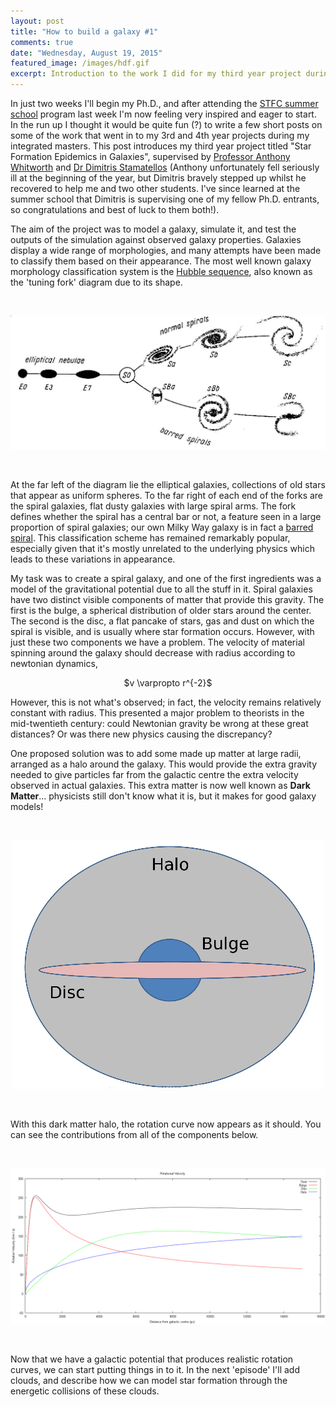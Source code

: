 ```yaml
---
layout: post
title: "How to build a galaxy #1"
comments: true
date: "Wednesday, August 19, 2015"
featured_image: /images/hdf.gif
excerpt: Introduction to the work I did for my third year project during my Astrophysics integrated masters, modelling a spiral galaxy
---
```


In just two weeks I'll begin my Ph.D., and after attending the [STFC summer school](http://sites.cardiff.ac.uk/astronomy-summer-school/) program last week I'm now feeling very inspired and eager to start. In the run up I thought it would be quite fun (?) to write a few short posts on some of the work that went in to my 3rd and 4th year projects during my integrated masters. This post introduces my third year project titled "Star Formation Epidemics in Galaxies", supervised by [Professor Anthony Whitworth](http://www.astro.cardiff.ac.uk/contactsandpeople/?page=full&id=417) and [Dr Dimitris Stamatellos](http://www.uclan.ac.uk/staff_profiles/dimitris_stamatellos.php) (Anthony unfortunately fell seriously ill at the beginning of the year, but Dimitris bravely stepped up whilst he recovered to help me and two other students. I've since learned at the summer school that Dimitris is supervising one of my fellow Ph.D. entrants, so congratulations and best of luck to them both!). 

The aim of the project was to model a galaxy, simulate it, and test the outputs of the simulation against observed galaxy properties. Galaxies display a wide range of morphologies, and many attempts have been made to classify them based on their appearance. The most well known galaxy morphology classification system is the [Hubble sequence](https://en.wikipedia.org/wiki/Hubble_sequence), also known as the 'tuning fork' diagram due to its shape.

<br><center>
![tuning fork](/images/tuning-fork.jpeg)
</center><br>

At the far left of the diagram lie the elliptical galaxies, collections of old stars that appear as uniform spheres. To the far right of each end of the forks are the spiral galaxies, flat dusty galaxies with large spiral arms. The fork defines whether the spiral has a central bar or not, a feature seen in a large proportion of spiral galaxies; our own Milky Way galaxy is in fact a [barred spiral](http://apod.nasa.gov/apod/ap050825.html). This classification scheme has remained remarkably popular, especially given that it's mostly unrelated to the underlying physics which leads to these variations in appearance.

My task was to create a spiral galaxy, and one of the first ingredients was a model of the gravitational potential due to all the stuff in it. Spiral galaxies have two distinct visible components of matter that provide this gravity. The first is the bulge, a spherical distribution of older stars around the center. The second is the disc, a flat pancake of stars, gas and dust  on which the spiral is visible, and is usually where star formation occurs. However, with just these two components we have a problem. The velocity of material spinning around the galaxy should decrease with radius according to newtonian dynamics,

<center>
$v \varpropto r^{-2}$
</center>

However, this is not what's observed; in fact, the velocity remains relatively constant with radius. This presented a major problem to theorists in the mid-twentieth century: could Newtonian gravity be wrong at these great distances? Or was there new physics causing the discrepancy?

One proposed solution was to add some made up matter at large radii, arranged as a halo around the galaxy. This would provide the extra gravity needed to give particles far from the galactic centre the extra velocity observed in actual galaxies. This extra matter is now well known as **Dark Matter**... physicists still don't know what it is, but it makes for good galaxy models!

<br><center>
![tuning fork](/images/galaxy-model.png)
</center><br>

With this dark matter halo, the rotation curve now appears as it should. You can see the contributions from all of the components below. 

<br><center>
![tuning fork](/images/rotation-curve.png)
</center><br>

Now that we have a galactic potential that produces realistic rotation curves, we can start putting things in to it. In the next 'episode' I'll add clouds, and describe how we can model star formation through the energetic collisions of these clouds.

